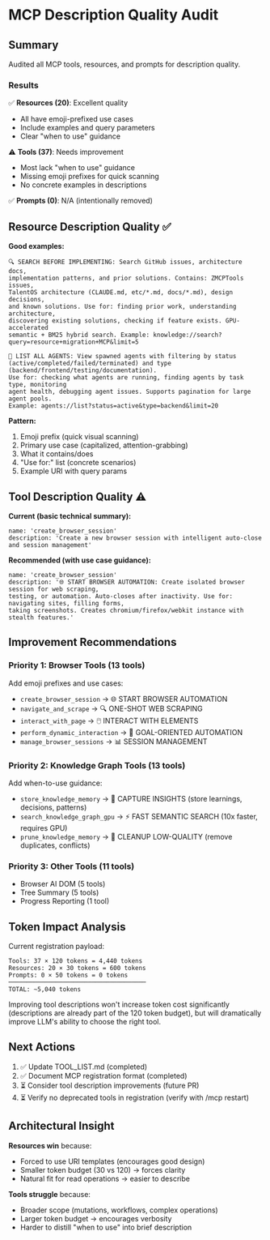 # MCP Description Quality Audit

## Summary

Audited all MCP tools, resources, and prompts for description quality.

### Results

✅ **Resources (20)**: Excellent quality
- All have emoji-prefixed use cases
- Include examples and query parameters
- Clear "when to use" guidance

⚠️ **Tools (37)**: Needs improvement
- Most lack "when to use" guidance
- Missing emoji prefixes for quick scanning
- No concrete examples in descriptions

✅ **Prompts (0)**: N/A (intentionally removed)

## Resource Description Quality ✅

**Good examples:**

```
🔍 SEARCH BEFORE IMPLEMENTING: Search GitHub issues, architecture docs,
implementation patterns, and prior solutions. Contains: ZMCPTools issues,
TalentOS architecture (CLAUDE.md, etc/*.md, docs/*.md), design decisions,
and known solutions. Use for: finding prior work, understanding architecture,
discovering existing solutions, checking if feature exists. GPU-accelerated
semantic + BM25 hybrid search. Example: knowledge://search?query=resource+migration+MCP&limit=5
```

```
👥 LIST ALL AGENTS: View spawned agents with filtering by status
(active/completed/failed/terminated) and type (backend/frontend/testing/documentation).
Use for: checking what agents are running, finding agents by task type, monitoring
agent health, debugging agent issues. Supports pagination for large agent pools.
Example: agents://list?status=active&type=backend&limit=20
```

**Pattern:**
1. Emoji prefix (quick visual scanning)
2. Primary use case (capitalized, attention-grabbing)
3. What it contains/does
4. "Use for:" list (concrete scenarios)
5. Example URI with query params

## Tool Description Quality ⚠️

**Current (basic technical summary):**

```
name: 'create_browser_session'
description: 'Create a new browser session with intelligent auto-close and session management'
```

**Recommended (with use case guidance):**

```
name: 'create_browser_session'
description: '🌐 START BROWSER AUTOMATION: Create isolated browser session for web scraping,
testing, or automation. Auto-closes after inactivity. Use for: navigating sites, filling forms,
taking screenshots. Creates chromium/firefox/webkit instance with stealth features.'
```

## Improvement Recommendations

### Priority 1: Browser Tools (13 tools)
Add emoji prefixes and use cases:
- `create_browser_session` → 🌐 START BROWSER AUTOMATION
- `navigate_and_scrape` → 🔍 ONE-SHOT WEB SCRAPING
- `interact_with_page` → 🖱️ INTERACT WITH ELEMENTS
- `perform_dynamic_interaction` → 🎯 GOAL-ORIENTED AUTOMATION
- `manage_browser_sessions` → 📊 SESSION MANAGEMENT

### Priority 2: Knowledge Graph Tools (13 tools)
Add when-to-use guidance:
- `store_knowledge_memory` → 💾 CAPTURE INSIGHTS (store learnings, decisions, patterns)
- `search_knowledge_graph_gpu` → ⚡ FAST SEMANTIC SEARCH (10x faster, requires GPU)
- `prune_knowledge_memory` → 🧹 CLEANUP LOW-QUALITY (remove duplicates, conflicts)

### Priority 3: Other Tools (11 tools)
- Browser AI DOM (5 tools)
- Tree Summary (5 tools)
- Progress Reporting (1 tool)

## Token Impact Analysis

Current registration payload:
```
Tools: 37 × 120 tokens = 4,440 tokens
Resources: 20 × 30 tokens = 600 tokens
Prompts: 0 × 50 tokens = 0 tokens
──────────────────────────────────────
TOTAL: ~5,040 tokens
```

Improving tool descriptions won't increase token cost significantly
(descriptions are already part of the 120 token budget), but will
dramatically improve LLM's ability to choose the right tool.

## Next Actions

1. ✅ Update TOOL_LIST.md (completed)
2. ✅ Document MCP registration format (completed)
3. ⏳ Consider tool description improvements (future PR)
4. ⏳ Verify no deprecated tools in registration (verify with /mcp restart)

## Architectural Insight

**Resources win** because:
- Forced to use URI templates (encourages good design)
- Smaller token budget (30 vs 120) → forces clarity
- Natural fit for read operations → easier to describe

**Tools struggle** because:
- Broader scope (mutations, workflows, complex operations)
- Larger token budget → encourages verbosity
- Harder to distill "when to use" into brief description
